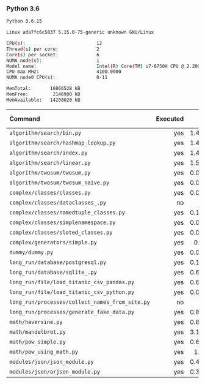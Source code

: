 ### **Python 3.6**

```bash
Python 3.6.15

Linux ada7fc6c5037 5.15.0-75-generic unknown GNU/Linux

CPU(s):                          12
Thread(s) per core:              2
Core(s) per socket:              6
NUMA node(s):                    1
Model name:                      Intel(R) Core(TM) i7-8750H CPU @ 2.20GHz
CPU max MHz:                     4100.0000
NUMA node0 CPU(s):               0-11

MemTotal:       16066528 kB
MemFree:         2146900 kB
MemAvailable:   14208020 kB
```

| Command | Executed | Mean [s] | Stddev [s] | Median [s] | Min [s] | Max [s] | Memory [MB] |
|:---|---:|---:|---:|---:|---:|---:|---:|
| `algorithm/search/bin.py` | yes | 1.47474 | 0.01581 | 1.47241 | 1.4576 | 1.51343 | 28.93555 |
| `algorithm/search/hashmap_lookup.py` | yes | 1.49383 | 0.02176 | 1.50081 | 1.45868 | 1.52859 | 28.25703 |
| `algorithm/search/index.py` | yes | 1.48493 | 0.01759 | 1.47896 | 1.46463 | 1.52314 | 29.14961 |
| `algorithm/search/linear.py` | yes | 1.54328 | 0.02138 | 1.53877 | 1.52341 | 1.59972 | 28.90117 |
| `algorithm/twosum/twosum.py` | yes | 0.08477 | 0.00069 | 0.08482 | 0.0834 | 0.08584 | 22.28984 |
| `algorithm/twosum/twosum_naive.py` | yes | 0.08483 | 0.00058 | 0.08465 | 0.08426 | 0.08626 | 22.19805 |
| `complex/classes/classes.py` | yes | 0.04935 | 0.00426 | 0.04812 | 0.04757 | 0.06144 | 21.84648 |
| `complex/classes/dataclasses_.py` | no | -1 | -1 | -1 | -1 | -1 | -1 |
| `complex/classes/namedtuple_classes.py` | yes | 0.10016 | 0.00088 | 0.1 | 0.09881 | 0.10167 | 22.34883 |
| `complex/classes/simplenamespace.py` | yes | 0.06517 | 0.00097 | 0.06511 | 0.06381 | 0.06743 | 21.85586 |
| `complex/classes/sloted_classes.py` | yes | 0.04834 | 0.00051 | 0.04841 | 0.04737 | 0.049 | 21.8668 |
| `complex/generators/simple.py` | yes | 0.0684 | 0.00032 | 0.06841 | 0.06798 | 0.06898 | 22.3 |
| `dummy/dummy.py` | yes | 0.03471 | 0.00069 | 0.03442 | 0.03415 | 0.03635 | 21.68203 |
| `long_run/database/postgresql.py` | yes | 0.15418 | 0.00067 | 0.15392 | 0.15351 | 0.15582 | 27.20703 |
| `long_run/database/sqlite_.py` | yes | 0.61977 | 0.00729 | 0.61722 | 0.61247 | 0.63343 | 63.38945 |
| `long_run/file/load_titanic_csv_pandas.py` | yes | 0.69384 | 0.00758 | 0.6909 | 0.68671 | 0.71277 | 62.11406 |
| `long_run/file/load_titanic_csv_python.py` | yes | 0.07388 | 0.00037 | 0.074 | 0.07316 | 0.07433 | 21.95313 |
| `long_run/processes/collect_names_from_site.py` | no | -1 | -1 | -1 | -1 | -1 | -1 |
| `long_run/processes/generate_fake_data.py` | yes | 0.85907 | 0.00627 | 0.85818 | 0.8515 | 0.86865 | 64.88398 |
| `math/haversine.py` | yes | 0.83484 | 0.01959 | 0.8294 | 0.81189 | 0.86382 | 21.87305 |
| `math/mandelbrot.py` | yes | 3.13033 | 0.06636 | 3.14387 | 2.94622 | 3.18743 | 36.50781 |
| `math/pow_simple.py` | yes | 0.64288 | 0.01568 | 0.63428 | 0.63226 | 0.68073 | 21.71875 |
| `math/pow_using_math.py` | yes | 1.4148 | 0.03817 | 1.40511 | 1.37411 | 1.4851 | 21.58438 |
| `modules/json/json_module.py` | yes | 0.49616 | 0.00365 | 0.495 | 0.49181 | 0.50137 | 21.7582 |
| `modules/json/orjson_module.py` | yes | 0.30412 | 0.00437 | 0.30241 | 0.29881 | 0.31176 | 22.72852 |
